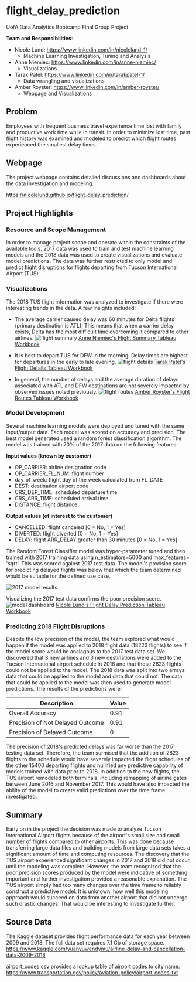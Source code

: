 # flight_delay_prediction
UofA Data Analytics Bootcamp Final Group Project

**Team and Responsibilities**:  
* Nicole Lund: <a href="https://www.linkedin.com/in/nicolelund-1/" target="_blank">https://www.linkedin.com/in/nicolelund-1/</a>
    * Machine Learning Investigation, Tuning and Analysis
* Anne Niemiec: <a href="https://www.linkedin.com/in/anne-niemiec/" target="_blank">https://www.linkedin.com/in/anne-niemiec/</a>
    * Visualizations
* Tarak Patel: <a href="https://www.linkedin.com/in/tarakpatel-1/" target="_blank">https://www.linkedin.com/in/tarakpatel-1/</a>
    * Data wrangling and visualizations
* Amber Royster: <a href="https://www.linkedin.com/in/amber-royster/" target="_blank">https://www.linkedin.com/in/amber-royster/</a>
    * Webpage and Visualizations
    
## Problem
Employees with frequent business travel experience time lost with family and productive work time while in transit. In order to minimize lost time, past flight history was examined and modeled to predict which flight routes experienced the smallest delay times.

## Webpage
The project webpage contains detailed discussions and dashboards about the data investigation and modeling.

<a href="https://nicolelund.github.io/flight_delay_prediction/" target="_blank">https://nicolelund.github.io/flight_delay_prediction/</a>

## Project Highlights

### Resource and Scope Management
In order to manage project scope and operate within the constraints of the available tools, 2017 data was used to train and test machine learning models and the 2018 data was used to create visualizations and evaluate model predictions.  The data was further restricted to only model and predict flight disruptions for flights departing from Tucson International Airport (TUS).

### Visualizations
The 2018 TUS flight information was analyzed to investigate if there were interesting trends in the data.  A few insights included:

* The average carrier caused delay was 60 minutes for Delta flights (primary destination is ATL).  This means that when a carrier delay exists, Delta has the most difficult time overcoming it compared to other airlines.
![flight summary](images/FlightSummary.png)
<a href="https://public.tableau.com/views/2018TucsonFlightDelayPrediction/2018Dashboard?:language=en-US&:retry=yes&:display_count=n&:origin=viz_share_link" target="_blank">Anne Niemiec's Flight Summary Tableau Workbook</a>

* It is best to depart TUS for DFW in the morning. Delay times are highest for departures in the early to late evening.
![flight details](images/FlightDetails.png)
<a href="https://public.tableau.com/views/Final_Project_TAP/InteractiveFlightAnalysis?:language=en-US&:retry=yes&:display_count=n&:origin=viz_share_link" target="_blank">Tarak Patel's Flight Details Tableau Workbook</a>

* In general, the number of delays and the average duration of delays associated with ATL and DFW destinations are not severely impacted by observed issues noted previously.
![flight routes](images/FlightRoutes.png)
<a href="https://public.tableau.com/shared/P7N4TGYTN?:display_count=n&:origin=viz_share_link" target="_blank">Amber Royster's Flight Routes Tableau Workbook</a>

### Model Development
Several machine learning models were deployed and tuned with the same input/output data.  Each model was scored on accuracy and precision.  The best model generated used a random forest classification algorithm.  The model was trained with 70% of the 2017 data on the following features:

**Input values (known by customer)**
* OP_CARRIER: airline designation code
* OP_CARRIER_FL_NUM: flight number
* day_of_week: flight day of the week calculated from FL_DATE
* DEST: destination airport code
* CRS_DEP_TIME: scheduled departure time 
* CRS_ARR_TIME: scheduled arrival time
* DISTANCE: flight distance

**Output values (of interest to the customer)**
* CANCELLED: flight canceled [0 = No, 1 = Yes]
* DIVERTED: flight diverted [0 = No, 1 = Yes]
* DELAY: flight ARR_DELAY greater than 30 minutes [0 = No, 1 = Yes]

The Random Forest Classifier model was hyper-parameter tuned and then trained with 2017 training data using n_estimators=5000 and max_features= 'sqrt'.  This was scored against 2017 test data. The model's precision score for predicting delayed flights was below that which the team determined would be suitable for the defined use case.

![2017 model results](images/random_forest_model_2017_test_results.png)

Visualizing the 2017 test data confirms the poor precision score.
![model dashboard](images/random_forest_model_2017_test_dashboard.png)
<a href="https://public.tableau.com/views/2017TUSflightdelayprediction/2017ModelTestingData?:language=en-US&:display_count=n&:origin=viz_share_link" target="_blank">Nicole Lund's Flight Delay Prediction Tableau Workbook</a>

### Predicting 2018 Flight Disruptions
Despite the low precision of the model, the team explored what would happen if the model was applied to 2018 flight data (18223 flights) to see if the model score would be analagous to the 2017 test data set.  We discovered that 3 new airlines and 3 new destinations were added to the Tucson International airport schedule in 2018 and that those 2823 flights could not be applied to the model. The 2018 data was split into two arrays: data that could be applied to the model and data that could not.  The data that could be applied to the model was then used to generate model predictions. The results of the predictions were:

| Description | Value |
|-----|-----|
| Overall Accuracy | 0.91 |
| Precision of Not Delayed Outcome | 0.91 |
| Precision of Delayed Outcome | 0 |

The precision of 2018's predicted delays was far worse than the 2017 testing data set.  Therefore, the team surmised that the addition of 2823 flights to the schedule would have severely impacted the flight schedules of the other 15400 departing flights and nullified any predictive capability of models trained with data prior to 2018. In addition to the new flights, the TUS airport remodeled both terminals, including remapping of airline gates between June 2016 and November 2017.  This would have also impacted the ability of the model to create valid predictions over the time frame investigated.

## Summary
Early on in the project the decision was made to analyze Tucson International Airport flights because of the airport's small size and small number of flights compared to other airports. This was done because transferring large data files and building models from large data sets takes a significant amount of time and computing resources. The discovery that the TUS airport experienced significant changes in 2017 and 2018 did not occur until the modeling was complete. However, the team recognized that the poor precision scores produced by the model were indicative of something important and further investigation provided a reasonable explanation. The TUS airport simply had too many changes over the time frame to reliably construct a predictive model.  It is unknown, how well this modeling approach would succeed on data from another airport that did not undergo such drastic changes. That would be interesting to investigate further.

## Source Data
The Kaggle dataset provides flight performance data for each year between 2009 and 2018. The full data set requires 7.1 Gb of storage space. <a href="https://www.kaggle.com/yuanyuwendymu/airline-delay-and-cancellation-data-2009-2018" target="_blank">https://www.kaggle.com/yuanyuwendymu/airline-delay-and-cancellation-data-2009-2018</a>

airport_codes.csv provides a lookup table of airport codes to city name. <a href="https://www.transportation.gov/policy/aviation-policy/airport-codes-txt" target="_blank">https://www.transportation.gov/policy/aviation-policy/airport-codes-txt</a>